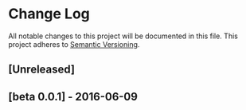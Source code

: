 # Change Log
All notable changes to this project will be documented in this file.
This project adheres to [Semantic Versioning](http://semver.org/).

## [Unreleased]
## [beta 0.0.1] - 2016-06-09

